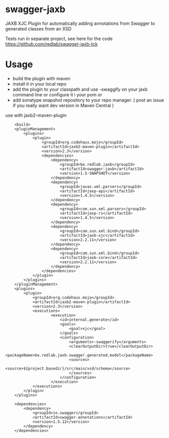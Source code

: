 swagger-jaxb
============

JAXB XJC Plugin for automatically adding annotations from Swagger to generated classes from an XSD

Tests run in separate project, see here for the code https://github.com/redlab/swagger-jaxb-tck

Usage
============

* build the plugin with maven
* install it in your local repo
* add the plugin to your classpath and use -swaggify on your jaxb command line or configure it i your pom
or
* add sonatype snapshot repository to your repo manager. ( post an issue if you really want dev version in Maven Central )
 
use with jaxb2-maven-plugin 

```
    <build>
    <pluginManagement>
        <plugins>
            <plugin>
                <groupId>org.codehaus.mojo</groupId>
                <artifactId>jaxb2-maven-plugin</artifactId>
                <version>2.3</version>
                <dependencies>
                    <dependency>
                        <groupId>be.redlab.jaxb</groupId>
                        <artifactId>swagger-jaxb</artifactId>
                        <version>1.5-SNAPSHOT</version>
                    </dependency>
                    <dependency>
                        <groupId>javax.xml.parsers</groupId>
                        <artifactId>jaxp-api</artifactId>
                        <version>1.4.5</version>
                    </dependency>
                    <dependency>
                        <groupId>com.sun.xml.parsers</groupId>
                        <artifactId>jaxp-ri</artifactId>
                        <version>1.4.5</version>
                    </dependency>
                    <dependency>
                        <groupId>com.sun.xml.bind</groupId>
                        <artifactId>jaxb-xjc</artifactId>
                        <version>2.2.11</version>
                    </dependency>
                    <dependency>
                        <groupId>com.sun.xml.bind</groupId>
                        <artifactId>jaxb-core</artifactId>
                        <version>2.2.11</version>
                    </dependency>
                </dependencies>
            </plugin>
        </plugins>
    </pluginManagement>
    <plugins>
        <plugin>
            <groupId>org.codehaus.mojo</groupId>
            <artifactId>jaxb2-maven-plugin</artifactId>
            <version>2.3</version>
            <executions>
                    <execution>
                        <id>internal.generate</id>
                        <goals>
                            <goal>xjc</goal>
                        </goals>
                        <configuration>
                            <arguments>-swaggerify</arguments>
                            <clearOutputDir>true</clearOutputDir>
                            <packageName>be.redlab.jaxb.swagger.generated.model</packageName>
                            <sources>
                                <source>${project.basedir}/src/main/xsd/schema</source>
                            </sources>
                        </configuration>
                    </execution>
            </executions>
        </plugin>
	</plugins>

    <dependencies>
        <dependency>
            <groupId>io.swagger</groupId>
            <artifactId>swagger-annotations</artifactId>
            <version>1.5.12</version>
        </dependency>
    </dependencies>
```

